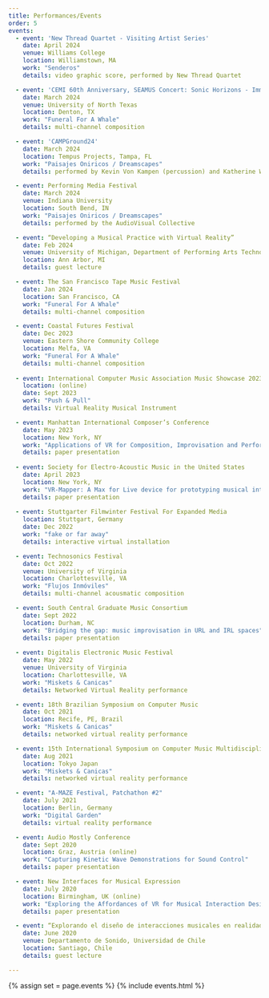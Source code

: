 ```yaml
---
title: Performances/Events
order: 5
events:
  - event: 'New Thread Quartet - Visiting Artist Series'
    date: April 2024
    venue: Williams College
    location: Williamstown, MA
    work: "Senderos"
    details: video graphic score, performed by New Thread Quartet

  - event: 'CEMI 60th Anniversary, SEAMUS Concert: Sonic Horizons - Immersive Realities Explored'
    date: March 2024
    venue: University of North Texas
    location: Denton, TX
    work: "Funeral For A Whale"
    details: multi-channel composition

  - event: 'CAMPGround24'
    date: March 2024
    location: Tempus Projects, Tampa, FL
    work: "Paisajes Oniricos / Dreamscapes"
    details: performed by Kevin Von Kampen (percussion) and Katherine Weintraub (saxophone)

  - event: Performing Media Festival
    date: March 2024
    venue: Indiana University
    location: South Bend, IN
    work: "Paisajes Oniricos / Dreamscapes"
    details: performed by the AudioVisual Collective

  - event: “Developing a Musical Practice with Virtual Reality”
    date: Feb 2024
    venue: University of Michigan, Department of Performing Arts Technology
    location: Ann Arbor, MI
    details: guest lecture

  - event: The San Francisco Tape Music Festival
    date: Jan 2024
    location: San Francisco, CA
    work: "Funeral For A Whale"
    details: multi-channel composition

  - event: Coastal Futures Festival
    date: Dec 2023
    venue: Eastern Shore Community College
    location: Melfa, VA
    work: "Funeral For A Whale"
    details: multi-channel composition
  
  - event: International Computer Music Association Music Showcase 2023 Latin America
    location: (online)
    date: Sept 2023
    work: "Push & Pull"
    details: Virtual Reality Musical Instrument

  - event: Manhattan International Composer’s Conference
    date: May 2023
    location: New York, NY
    work: "Applications of VR for Composition, Improvisation and Performance"
    details: paper presentation
  
  - event: Society for Electro-Acoustic Music in the United States
    date: April 2023
    location: New York, NY
    work: "VR-Mapper: A Max for Live device for prototyping musical interactions in virtual reality"
    details: paper presentation
    
  - event: Stuttgarter Filmwinter Festival For Expanded Media
    location: Stuttgart, Germany
    date: Dec 2022
    work: "fake or far away"
    details: interactive virtual installation

  - event: Technosonics Festival
    date: Oct 2022
    venue: University of Virginia
    location: Charlottesville, VA
    work: "Flujos Inmóviles"
    details: multi-channel acousmatic composition

  - event: South Central Graduate Music Consortium
    date: Sept 2022
    location: Durham, NC
    work: "Bridging the gap: music improvisation in URL and IRL spaces"
    details: paper presentation
  
  - event: Digitalis Electronic Music Festival
    date: May 2022
    venue: University of Virginia
    location: Charlottesville, VA
    work: "Miskets & Canicas"
    details: Networked Virtual Reality performance

  - event: 18th Brazilian Symposium on Computer Music
    date: Oct 2021
    location: Recife, PE, Brazil
    work: "Miskets & Canicas"
    details: networked virtual reality performance

  - event: 15th International Symposium on Computer Music Multidisciplinary Research
    date: Aug 2021
    location: Tokyo Japan
    work: "Miskets & Canicas"
    details: networked virtual reality performance

  - event: "A-MAZE Festival, Patchathon #2"
    date: July 2021
    location: Berlin, Germany
    work: "Digital Garden"
    details: virtual reality performance

  - event: Audio Mostly Conference
    date: Sept 2020
    location: Graz, Austria (online)
    work: "Capturing Kinetic Wave Demonstrations for Sound Control"
    details: paper presentation

  - event: New Interfaces for Musical Expression
    date: July 2020
    location: Birmingham, UK (online)
    work: "Exploring the Affordances of VR for Musical Interaction Design with VIMEs"
    details: paper presentation

  - event: “Explorando el diseño de interacciones musicales en realidad virtual”
    date: June 2020
    venue: Departamento de Sonido, Universidad de Chile
    location: Santiago, Chile
    details: guest lecture

---
```



{% assign set = page.events %}
{% include events.html %}
